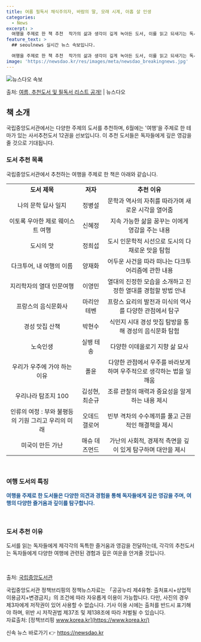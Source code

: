 ```yaml
---
title: 여름 필독서 채식주의자, 바람의 딸, 모래 시계, 아홉 살 인생
categories:
  - News
excerpt: >
  여행을 주제로 한 책 추천  작가의 삶과 생각이 깊게 녹아든 도서, 이를 읽고 되새기는 독서는 여행을 떠난 …
feature_text: >
  ## seoulnews 실시간 뉴스 속보입니다.

  여행을 주제로 한 책 추천  작가의 삶과 생각이 깊게 녹아든 도서, 이를 읽고 되새기는 독서는 여행을 떠난 …
image: 'https://newsdao.kr/res/images/meta/newsdao_breakingnews.jpg'
---
```


![뉴스다오 속보](https://newsdao.kr/res/images/meta/newsdao_breakingnews.jpg)

<p>출처: <a href="https://newsdao.kr/4214" rel="dofollow">여름, 추천도서 및 필독서 리스트 공개!</a> | 뉴스다오</p>

<h2 data-ke-size="size26">책 소개</h2>
국립중앙도서관에서는 다양한 주제의 도서를 추천하며, 6월에는 '여행'을 주제로 한 테마가 있는 사서추천도서 12권을 선보입니다. 이 추천 도서들은 독자들에게 깊은 영감을 줄 것으로 기대됩니다.

<h3>도서 추천 목록</h3>
국립중앙도서관에서 추천하는 여행을 주제로 한 책은 아래와 같습니다.

<table>
  <tr>
    <td style="text-align: center; height: 17px;"><b>도서 제목</b></td>
    <td style="text-align: center; height: 17px;"><b>저자</b></td>
    <td style="text-align: center; height: 17px;"><b>추천 이유</b></td>
  </tr>
  <tr>
    <td style="text-align: center; height: 17px;">나의 문학 답사 일지</td>
    <td style="text-align: center; height: 17px;">정병설</td>
    <td style="text-align: center; height: 17px;">문학과 역사의 자취를 따라가며 새로운 시각을 열어줌</td>
  </tr>
  <tr>
    <td style="text-align: center; height: 17px;">이토록 우아한 제로 웨이스트 여행</td>
    <td style="text-align: center; height: 17px;">신혜정</td>
    <td style="text-align: center; height: 17px;">지속 가능한 삶을 꿈꾸는 이에게 영감을 주는 내용</td>
  </tr>
  <tr>
    <td style="text-align: center; height: 17px;">도시의 맛</td>
    <td style="text-align: center; height: 17px;">정희섭</td>
    <td style="text-align: center; height: 17px;">도시 인문학적 시선으로 도시의 다채로운 맛을 탐험</td>
  </tr>
  <tr>
    <td style="text-align: center; height: 17px;">다크투어, 내 여행의 이름</td>
    <td style="text-align: center; height: 17px;">양재화</td>
    <td style="text-align: center; height: 17px;">어두운 사건을 따라 떠나는 다크투어리즘에 관한 내용</td>
  </tr>
  <tr>
    <td style="text-align: center; height: 17px;">지리학자의 열대 인문여행</td>
    <td style="text-align: center; height: 17px;">이영민</td>
    <td style="text-align: center; height: 17px;">열대의 진정한 모습을 소개하고 진정한 열대를 경험할 방법 안내</td>
  </tr>
  <tr>
    <td style="text-align: center; height: 17px;">프랑스의 음식문화사</td>
    <td style="text-align: center; height: 17px;">마리안 테벤</td>
    <td style="text-align: center; height: 17px;">프랑스 요리의 발전과 미식의 역사를 다양한 관점에서 탐구</td>
  </tr>
  <tr>
    <td style="text-align: center; height: 17px;">경성 맛집 산책</td>
    <td style="text-align: center; height: 17px;">박현수</td>
    <td style="text-align: center; height: 17px;">식민지 시대 경성 맛집 탐방을 통해 경성의 음식문화 탐험</td>
  </tr>
  <tr>
    <td style="text-align: center; height: 17px;">노숙인생</td>
    <td style="text-align: center; height: 17px;">실뱅 테송</td>
    <td style="text-align: center; height: 17px;">다양한 이데올로기 지향 삶 묘사</td>
  </tr>
  <tr>
    <td style="text-align: center; height: 17px;">우리가 우주에 가야 하는 이유</td>
    <td style="text-align: center; height: 17px;">폴윤</td>
    <td style="text-align: center; height: 17px;">다양한 관점에서 우주를 바라보게 하며 우주적으로 생각하는 법을 일깨움</td>
  </tr>
  <tr>
    <td style="text-align: center; height: 17px;">우리나라 탐조지 100</td>
    <td style="text-align: center; height: 17px;">김성현, 최순규</td>
    <td style="text-align: center; height: 17px;">조류 관찰의 매력과 중요성을 알게 하는 내용 제시</td>
  </tr>
  <tr>
    <td style="text-align: center; height: 17px;">인류의 여정 : 부와 불평등의 기원 그리고 우리의 미래</td>
    <td style="text-align: center; height: 17px;">오데드 갤로어</td>
    <td style="text-align: center; height: 17px;">빈부 격차의 수수께끼를 풀고 근원적인 해결책을 제시</td>
  </tr>
  <tr>
    <td style="text-align: center; height: 17px;">미국이 만든 가난</td>
    <td style="text-align: center; height: 17px;">매슈 데즈먼드</td>
    <td style="text-align: center; height: 17px;">가난의 사회적, 경제적 측면을 깊이 있게 탐구하며 대안을 제시</td>
  </tr>
</table>

<p data-ke-size="size16">&nbsp;</p>

<h3>여행 도서의 특징</h3>
<b><span style="color: #1a5490;">여행을 주제로 한 도서들은 다양한 의견과 경험을 통해 독자들에게 깊은 영감을 주며, 여행의 다양한 즐거움과 깊이를 탐구합니다.</span></b>

<p data-ke-size="size16">&nbsp;</p>

<h3>도서 추천 이유</h3>
도서를 읽는 독자들에게 제각각의 독특한 즐거움과 영감을 전달하는데, 각각의 추천도서는 독자들에게 다양한 여행에 관련된 경험과 깊은 여운을 안겨줄 것입니다.

<p data-ke-size="size16">&nbsp;</p>

출처: [국립중앙도서관](https://www.nanet.go.kr/)

국립중앙도서관 정책브리핑의 정책뉴스자료는 「공공누리 제4유형: 출처표시+상업적 이용금지+변경금지」의 조건에 따라 자유롭게 이용이 가능합니다. 다만, 사진의 경우 제3자에게 저작권이 있어 사용할 수 없습니다. 기사 이용 시에는 출처를 반드시 표기해야 하며, 위반 시 저작권법 제37조 및 제138조에 따라 처벌될 수 있습니다. <br>자료출처: [정책브리핑 www.korea.kr](https://www.korea.kr/) 

신속 뉴스 바로가기 👉 <a href="https://newsdao.kr" rel="dofollow">https://newsdao.kr</a>


